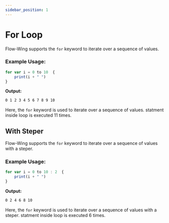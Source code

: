 ```yaml
---
sidebar_position: 1
---
```



# For Loop

Flow-Wing supports the `for` keyword to iterate over a sequence of values.

### Example Usage:

```ts
for var i = 0 to 10  {
    print(i + " ")
}
```

**Output:**
```bash
0 1 2 3 4 5 6 7 8 9 10
```

Here, the `for` keyword is used to iterate over a sequence of values. statment inside loop is executed 11 times.

## With Steper

Flow-Wing supports the `for` keyword to iterate over a sequence of values with a steper.

### Example Usage:

```ts
for var i = 0 to 10 : 2  {
    print(i + " ")
}
```

**Output:**
```bash
0 2 4 6 8 10
```

Here, the `for` keyword is used to iterate over a sequence of values with a steper. statment inside loop is executed 6 times.


